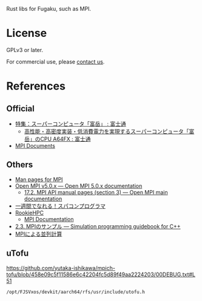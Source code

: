 Rust libs for Fugaku, such as MPI.

# License

GPLv3 or later.

For commercial use, please [contact us](mailto:contact@outsider-science-lab.com).

# References

## Official

- [特集：スーパーコンピュータ「富岳」 : 富士通](https://www.fujitsu.com/jp/about/resources/publications/technicalreview/2020-03/)
  - [高性能・高密度実装・低消費電力を実現するスーパーコンピュータ「富岳」のCPU A64FX : 富士通](https://www.fujitsu.com/jp/about/resources/publications/technicalreview/2020-03/article03.html)
- [MPI Documents](https://www.mpi-forum.org/docs/)

## Others

- [Man pages for MPI](https://www.mpich.org/static/docs/v4.2.x/)
- [Open MPI v5.0.x — Open MPI 5.0.x documentation](https://docs.open-mpi.org/en/v5.0.x/)
  - [17.2. MPI API manual pages (section 3) — Open MPI main documentation](https://docs.open-mpi.org/en/main/man-openmpi/man3/index.html)
- [一週間でなれる！スパコンプログラマ](https://kaityo256.github.io/sevendayshpc/index.html)
- [RookieHPC](https://rookiehpc.github.io/)
  - [MPI Documentation](https://rookiehpc.github.io/mpi/docs/)
- [2.3. MPIのサンプル — Simulation programming guidebook for C++](https://lecture.ecc.u-tokyo.ac.jp/~hideo-t/tutorials/mpi/mpi_samples.html)
- [MPIによる並列計算](https://www-is.amp.i.kyoto-u.ac.jp/data/sekido/20140521-1.pdf)

## uTofu

https://github.com/yutaka-ishikawa/mpich-tofu/blob/458e09c5f11586e6c42204fc5d89f49aa2224203/00DEBUG.txt#L51

```shell
/opt/FJSVxos/devkit/aarch64/rfs/usr/include/utofu.h
```
